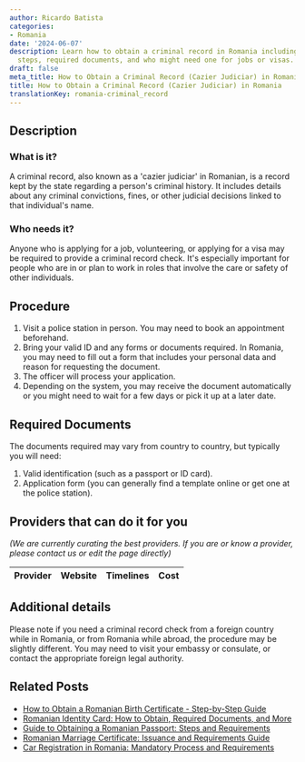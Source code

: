 ```yaml
---
author: Ricardo Batista
categories:
- Romania
date: '2024-06-07'
description: Learn how to obtain a criminal record in Romania including necessary
  steps, required documents, and who might need one for jobs or visas.
draft: false
meta_title: How to Obtain a Criminal Record (Cazier Judiciar) in Romania
title: How to Obtain a Criminal Record (Cazier Judiciar) in Romania
translationKey: romania-criminal_record
---
```


## Description
### What is it?
A criminal record, also known as a 'cazier judiciar' in Romanian, is a record kept by the state regarding a person's criminal history. It includes details about any criminal convictions, fines, or other judicial decisions linked to that individual's name.

### Who needs it?
Anyone who is applying for a job, volunteering, or applying for a visa may be required to provide a criminal record check. It's especially important for people who are in or plan to work in roles that involve the care or safety of other individuals. 

## Procedure
1. Visit a police station in person. You may need to book an appointment beforehand. 
2. Bring your valid ID and any forms or documents required. In Romania, you may need to fill out a form that includes your personal data and reason for requesting the document. 
3. The officer will process your application. 
4. Depending on the system, you may receive the document automatically or you might need to wait for a few days or pick it up at a later date. 

## Required Documents
The documents required may vary from country to country, but typically you will need: 

1. Valid identification (such as a passport or ID card).
2. Application form (you can generally find a template online or get one at the police station).

## Providers that can do it for you
_(We are currently curating the best providers. If you are or know a provider, please contact us or edit the page directly)_

| Provider        |     Website     |     Timelines    |       Cost      |
| --------------- | --------------- |  :-------------: | :-------------: |

## Additional details
Please note if you need a criminal record check from a foreign country while in Romania, or from Romania while abroad, the procedure may be slightly different. You may need to visit your embassy or consulate, or contact the appropriate foreign legal authority.


## Related Posts

- [How to Obtain a Romanian Birth Certificate - Step-by-Step Guide](https://tramitit.com/guides/romania/birth_certificate/)
- [Romanian Identity Card: How to Obtain, Required Documents, and More](https://tramitit.com/guides/romania/identity_card/)
- [Guide to Obtaining a Romanian Passport: Steps and Requirements](https://tramitit.com/guides/romania/passport/)
- [Romanian Marriage Certificate: Issuance and Requirements Guide](https://tramitit.com/guides/romania/marriage_certificate/)
- [Car Registration in Romania: Mandatory Process and Requirements](https://tramitit.com/guides/romania/car_registration/)